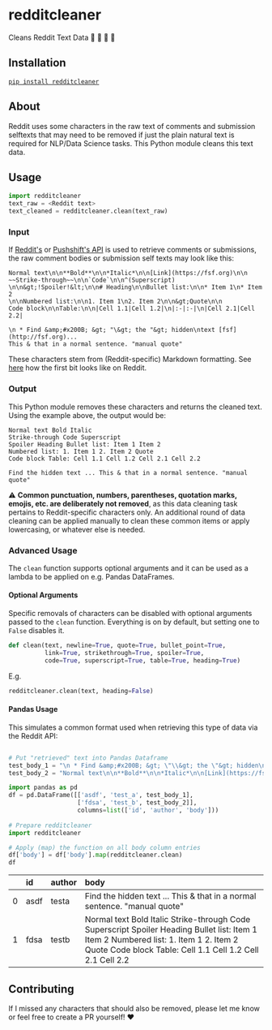 # redditcleaner

Cleans Reddit Text Data 📜 🧹 🧼 🧽

## Installation
[`pip install redditcleaner`](https://pypi.org/project/redditcleaner/)

## About

Reddit uses some characters in the raw text of comments and submission selftexts that may need to be removed if just the plain natural text is required for NLP/Data Science tasks. This Python module cleans this text data.

## Usage

```python
import redditcleaner
text_raw = <Reddit text>
text_cleaned = redditcleaner.clean(text_raw)
```

### Input

If [Reddit's](https://www.reddit.com/dev/api/) or [Pushshift's API](https://github.com/pushshift/api) is used to retrieve comments or submissions, the raw comment bodies or submission self texts may look like this:
```
Normal text\n\n**Bold**\n\n*Italic*\n\n[Link](https://fsf.org)\n\n
~~Strike-through~~\n\n`Code`\n\n^(Superscript)
\n\n&gt;!Spoiler!&lt;\n\n# Heading\n\nBullet list:\n\n* Item 1\n* Item 2
\n\nNumbered list:\n\n1. Item 1\n2. Item 2\n\n&gt;Quote\n\n 
Code block\n\nTable:\n\n|Cell 1.1|Cell 1.2|\n|:-|:-|\n|Cell 2.1|Cell 2.2|

\n * Find &amp;#x200B; &gt; "\&gt; the "&gt; hidden\ntext [fsf](http://fsf.org)...
This & that in a normal sentence. "manual quote"
```

These characters stem from (Reddit-specific) Markdown formatting. See [here](https://i.imgur.com/pWreKRA.png) how the first bit looks like on Reddit.

### Output

This Python module removes these characters and returns the cleaned text. Using the example above, the output would be:
```
Normal text Bold Italic
Strike-through Code Superscript
Spoiler Heading Bullet list: Item 1 Item 2 
Numbered list: 1. Item 1 2. Item 2 Quote
Code block Table: Cell 1.1 Cell 1.2 Cell 2.1 Cell 2.2

Find the hidden text ... This & that in a normal sentence. "manual quote"
```

:warning: **Common punctuation, numbers, parentheses, quotation marks, emojis, etc. are deliberately not removed**, as this data cleaning task pertains to Reddit-specific characters only. An additional round of data cleaning can be applied manually to clean these common items or apply lowercasing, or whatever else is needed.

### Advanced Usage
The `clean` function supports optional arguments and it can be used as a lambda to be applied on e.g. Pandas DataFrames.

#### Optional Arguments
Specific removals of characters can be disabled with optional arguments passed to the `clean` function. Everything is on by default, but setting one to `False` disables it.

```python
def clean(text, newline=True, quote=True, bullet_point=True, 
          link=True, strikethrough=True, spoiler=True,
          code=True, superscript=True, table=True, heading=True)
```
E.g.
```python
redditcleaner.clean(text, heading=False)
```

#### Pandas Usage
This simulates a common format used when retrieving this type of data via the Reddit API:
```python

# Put "retrieved" text into Pandas Dataframe
test_body_1 = "\n * Find &amp;#x200B; &gt; \"\\&gt; the \"&gt; hidden\ntext [fsf](http://fsf.org)... This & that in a normal sentence. \"manual quote\""
test_body_2 = "Normal text\n\n**Bold**\n\n*Italic*\n\n[Link](https://fsf.org)\n\n~~Strike-through~~\n\n`Code`\n\n^(Superscript)\n\n&gt;!Spoiler!&lt;\n\n# Heading\n\nBullet list:\n\n* Item 1\n* Item 2\n\nNumbered list:\n\n1. Item 1\n2. Item 2\n\n&gt;Quote\n\n    Code block\n\nTable:\n\n|Cell 1.1|Cell 1.2|\n|:-|:-|\n|Cell 2.1|Cell 2.2|"

import pandas as pd
df = pd.DataFrame([['asdf', 'test_a', test_body_1],
                   ['fdsa', 'test_b', test_body_2]],
                   columns=list(['id', 'author', 'body']))
                           
# Prepare redditcleaner
import redditcleaner

# Apply (map) the function on all body column entries
df['body'] = df['body'].map(redditcleaner.clean)
df
```
|    | id   | author   | body                                                                                                                                                                                                                             |
|---:|:-----|:---------|:---------------------------------------------------------------------------------------------------------------------------------------------------------------------------------------------------------------------------------|
|  0 | asdf | testa    | Find    the  hidden text ... This & that in a normal sentence. "manual quote"                                                                                                                                                    |
|  1 | fdsa | testb    | Normal text  Bold  Italic    Strike-through  Code  Superscript  Spoiler   Heading  Bullet list:   Item 1  Item 2  Numbered list:  1. Item 1 2. Item 2  Quote      Code block  Table:   Cell 1.1 Cell 1.2       Cell 2.1 Cell 2.2 |

## Contributing
If I missed any characters that should also be removed, please let me know or feel free to create a PR yourself! :heart:

